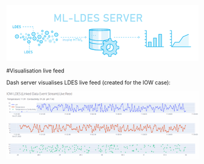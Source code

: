 
<p align="center">
  <img src="https://github.com/samuvack/ML-LDES-server/blob/master/images/logo.png?raw=true"/>
</p>



#Visualisation live feed

Dash server visualises LDES live feed (created for the IOW case):

<p align="center">
  <img src="https://github.com/samuvack/ML-LDES-server/blob/master/visualisation/Animation.gif?raw=true"/>
</p>
